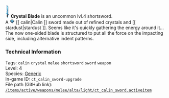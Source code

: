 ![ ](https://raw.githubusercontent.com/Ceterai/Enternia/main/items/active/weapons/melee/alta/light/ct_calin_sword_2.png) **Crystal Blade** is an uncommon lvl.4 shortsword.  
A ![ ](https://raw.githubusercontent.com/Ceterai/Enternia/main/objects/biome/alterash_prime/calin/decorative/ct_calin_sample/icon.png) [[ calin|Calin ]] sword made out of refined crystals and [[ stardust|stardust ]]. Seems like it's quickly gathering the energy around it...  
The now one-sided blade is structured to put all the force on the impacting side, including alternative indent patterns.

### Technical Information

Tags: `calin` `crystal` `melee` `shortsword` `sword` `weapon`  
Level: 4  
Species: [Generic](https://starbounder.org/Perfectly_Generic_Item)  
In-game ID: `ct_calin_sword-upgrade`  
File path (GitHub link): [`/items/active/weapons/melee/alta/light/ct_calin_sword.activeitem`](https://github.com/Ceterai/Enternia/blob/main/items/active/weapons/melee/alta/light/ct_calin_sword.activeitem)
